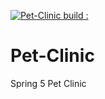 [![Pet-Clinic build : ](https://circleci.com/gh/vcheruk2/pet-clinic.svg?style=shield)](https://github.com/vcheruk2/pet-clinic/blob/master/README.md)

# Pet-Clinic
Spring 5 Pet Clinic
